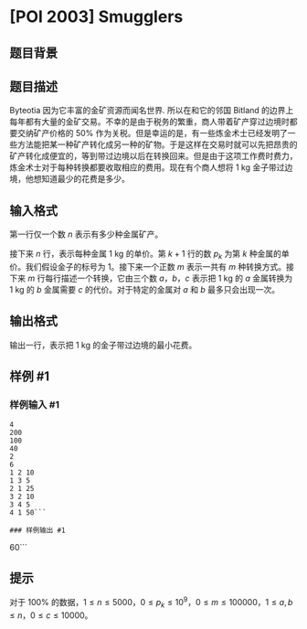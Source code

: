 # [POI 2003] Smugglers

## 题目背景



## 题目描述

Byteotia 因为它丰富的金矿资源而闻名世界. 所以在和它的邻国 Bitland 的边界上每年都有大量的金矿交易。不幸的是由于税务的繁重，商人带着矿产穿过边境时都要交纳矿产价格的 $50\%$ 作为关税。但是幸运的是，有一些炼金术士已经发明了一些方法能把某一种矿产转化成另一种的矿物。于是这样在交易时就可以先把昂贵的矿产转化成便宜的，等到带过边境以后在转换回来。但是由于这项工作费时费力，炼金术士对于每种转换都要收取相应的费用。现在有个商人想将 $1$ kg 金子带过边境，他想知道最少的花费是多少。

## 输入格式

第一行仅一个数 $n$ 表示有多少种金属矿产。

接下来 $n$ 行，表示每种金属 $1$ kg 的单价。第 $k+1$ 行的数 $p_k$ 为第 $k$ 种金属的单价。我们假设金子的标号为 $1$。接下来一个正数 $m$ 表示一共有 $m$ 种转换方式。接下来 $m$ 行每行描述一个转换，它由三个数 $a$，$b$，$c$ 表示把 $1$ kg 的 $a$ 金属转换为 $1$ kg 的 $b$ 金属需要 $c$ 的代价。对于特定的金属对 $a$ 和 $b$ 最多只会出现一次。

## 输出格式

输出一行，表示把 $1$ kg 的金子带过边境的最小花费。

## 样例 #1

### 样例输入 #1
```
4
200
100
40
2
6
1 2 10
1 3 5
2 1 25
3 2 10
3 4 5
4 1 50```

### 样例输出 #1

```
60```

## 提示

对于 $100\%$ 的数据，$1 \le n \le 5000$，$0 \le p_k \le 10^9$，$0 \le m \le 100000$，$1 \le a,b \le n$，$0 \le c \leq 10000$。
